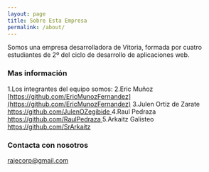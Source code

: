 ```yaml
---
layout: page
title: Sobre Esta Empresa
permalink: /about/
---
```


Somos una empresa desarrolladora de Vitoria, formada por cuatro estudiantes de 2º del ciclo de desarrollo de aplicaciones web. 

### Mas información

1.Los integrantes del equipo somos:                                                                                              2.Eric Muñoz [https://github.com/EricMunozFernandez](https://github.com/EricMunozFernandez)                                                                                                                                                      3.Julen Ortiz de Zarate [https://github.com/JulenOZegibide ](https://github.com/JulenOZegibide )                                                                                                                                                        4.Raul Pedraza [https://github.com/RaulPedraza ](https://github.com/RaulPedraza )                                                                                                                                                                          5.Arkaitz Galisteo [https://github.com/SrArkaitz ](https://github.com/SrArkaitz )

### Contacta con nosotros

[rajecorp@gmail.com](mailto:rajecorp@gmail.com)
